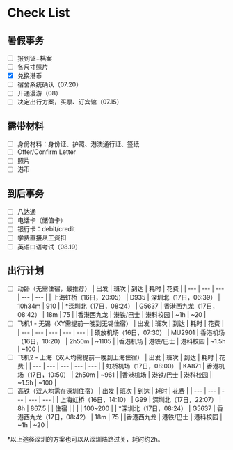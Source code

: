 # Check List

## 暑假事务
 - [ ] 报到证+档案
 - [ ] 各尺寸照片
 - [x] 兑换港币
 - [ ] 宿舍系统确认（07.20）
 - [ ] 开通漫游（08）
 - [ ] 决定出行方案，买票、订宾馆（07.15）

## 需带材料
 - [ ] 身份材料：身份证、护照、港澳通行证、签纸
 - [ ] Offer/Confirm Letter
 - [ ] 照片
 - [ ] 港币

## 到后事务
 - [ ] 八达通
 - [ ] 电话卡（储值卡）
 - [ ] 银行卡：debit/credit
 - [ ] 学费直接从工资扣
 - [ ] 英语口语考试（08.19）

## 出行计划
 - [ ] 动卧（无需住宿，最推荐）
    | 出发 | 班次 | 到达 | 耗时 | 花费 |
    | --- | --- | --- | --- | --- |
    | 上海虹桥（16日，20:05） | D935 | 深圳北（17日，06:39） | 10h34m | 910 |
    | \*深圳北（17日，08:24） | G5637 | 香港西九龙（17日，08:42） | 18m | 75 |
    |香港西九龙 | 港铁/巴士 | 港科校园 | ~1h | ~20 |
 - [ ] 飞机1 - 无锡（XY需提前一晚到无锡住宿）
    | 出发 | 班次 | 到达 | 耗时 | 花费 |
    | --- | --- | --- | --- | --- |
    | 硕放机场（16日，07:30） | MU2901 | 香港机场（16日，10:20） | 2h50m | ~1105 |
    |香港机场 | 港铁/巴士 | 港科校园 | ~1.5h | ~100 |
 - [ ] 飞机2 - 上海（双人均需提前一晚到上海住宿）
    | 出发 | 班次 | 到达 | 耗时 | 花费 |
    | --- | --- | --- | --- | --- |
    | 虹桥机场（17日，08:00） | KA871 | 香港机场（17日，10:50） | 2h50m | ~961 |
    |香港机场 | 港铁/巴士 | 港科校园 | ~1.5h | ~100 |
 - [ ] 高铁（双人均需在深圳住宿）
    | 出发 | 班次 | 到达 | 耗时 | 花费 |
    | --- | --- | --- | --- | --- |
    | 上海虹桥（16日，14:10） | G99 | 深圳北（17日，22:07） | 8h | 867.5 |
    | 住宿 |  |  |  | 100~200 |
    | \*深圳北（17日，08:24） | G5637 | 香港西九龙（17日，08:42） | 18m | 75 |
    |香港西九龙 | 港铁/巴士 | 港科校园 | ~1h | ~20 |

\*以上途径深圳的方案也可以从深圳陆路过关，耗时约2h。